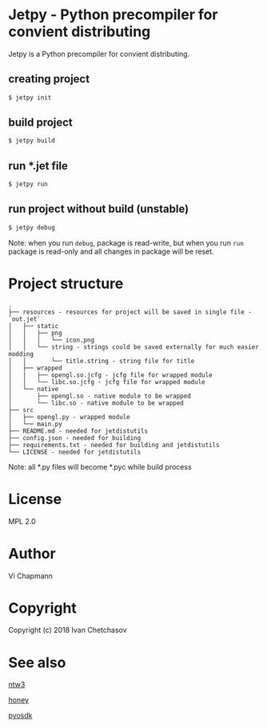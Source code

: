 # Jetpy - Python precompiler for convient distributing

Jetpy is a Python precompiler for convient distributing.

## creating project

```sh
$ jetpy init
```

## build project

```sh
$ jetpy build
```

## run *.jet file

```sh
$ jetpy run
```

## run project without build (unstable)

```sh
$ jetpy debug
```

Note: when you run `debug`, package is read-write, but when you run `run` package is read-only
and all changes in package will be reset.

# Project structure

```
.
├── resources - resources for project will be saved in single file - `out.jet`
│   ├── static
│   │   ├── png
│   │   │   └── icon.png
│   │   └── string - strings could be saved externally for much easier modding
│   │       └── title.string - string file for title
│   ├── wrapped
│   |   ├── opengl.so.jcfg - jcfg file for wrapped module
│   │   └── libc.so.jcfg - jcfg file for wrapped module
│   └── native
│       ├── opengl.so - native module to be wrapped
│       └── libc.so - native module to be wrapped
├── src
│   ├── opengl.py - wrapped module
│   └── main.py
├── README.md - needed for jetdistutils
├── config.json - needed for building
├── requirements.txt - needed for building and jetdistutils
└── LICENSE - needed for jetdistutils
```

Note: all *.py files will become *.pyc while build process

# License

MPL 2.0

# Author

Vi Chapmann

# Copyright

Copyright (c) 2018 Ivan Chetchasov

# See also

[ntw3](https://github.com/vivavy/ntw3)

[honey](https://github.com/vivavy/honey)

[pyosdk](https://github.com/vivavy/pyosdk)
